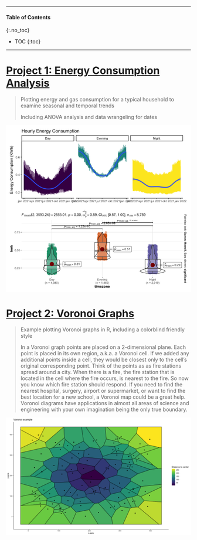 ----
#### Table of Contents
{:.no_toc}

* TOC 
{:toc}

----

# [Project 1: Energy Consumption Analysis](https://github.com/glxdata/energy_project)

> Plotting energy and gas consumption for a typical household to examine seasonal and temporal trends
> 
> Including ANOVA analysis and data wrangeling for dates

![](images/kwhHourTimzoneCombined.png?raw=true)


# [Project 2: Voronoi Graphs](https://github.com/glxdata/voronoi)

> Example plotting Voronoi graphs in R, including a colorblind friendly style
>
> In a Voronoi graph points are placed on a 2-dimensional plane. Each point is placed in its own region, a.k.a. a Voronoi cell. If we added any additional points inside a cell, they would be closest only to the cell’s original corresponding point. Think of the points as as fire stations spread around a city. When there is a fire, the fire station that is located in the cell where the fire occurs, is nearest to the fire. So now you know which fire station should respond. If you need to find the nearest hospital, surgery, airport or supermarket, or want to find the best location for a new school, a Voronoi map could be a great help. Voronoi diagrams have applications in almost all areas of science and engineering with your own imagination being the only true boundary.

![](images/voronoiAdvanced.png)
